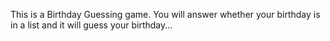 This is a Birthday Guessing game. You will answer whether your birthday is in a list and it will guess your birthday...